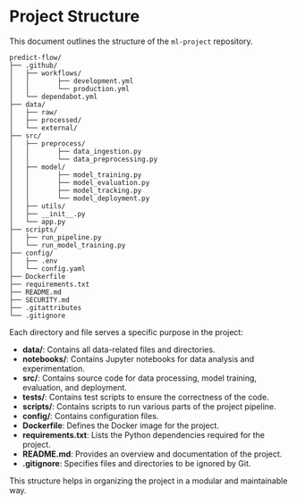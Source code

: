 # Project Structure

This document outlines the structure of the `ml-project` repository.

```
predict-flow/
├── .github/
│   ├── workflows/
│   │       ├── development.yml
│   │       └── production.yml  
│   └── dependabot.yml
├── data/
│   ├── raw/                   
│   ├── processed/             
│   └── external/              
├── src/
│   ├── preprocess/
│   │       ├── data_ingestion.py
│   │       └── data_preprocessing.py
│   ├── model/
│   │       ├── model_training.py
│   │       ├── model_evaluation.py
│   │       ├── model_tracking.py
│   │       └── model_deployment.py 
│   ├── utils/
│   ├── __init__.py 
│   └── app.py
├── scripts/
│   ├── run_pipeline.py       
│   └── run_model_training.py  
├── config/
│   ├── .env       
│   └── config.yaml          
├── Dockerfile                 
├── requirements.txt           
├── README.md
├── SECURITY.md
├── .gitattributes              
└── .gitignore                 
```

Each directory and file serves a specific purpose in the project:

- **data/**: Contains all data-related files and directories.
- **notebooks/**: Contains Jupyter notebooks for data analysis and experimentation.
- **src/**: Contains source code for data processing, model training, evaluation, and deployment.
- **tests/**: Contains test scripts to ensure the correctness of the code.
- **scripts/**: Contains scripts to run various parts of the project pipeline.
- **config/**: Contains configuration files.
- **Dockerfile**: Defines the Docker image for the project.
- **requirements.txt**: Lists the Python dependencies required for the project.
- **README.md**: Provides an overview and documentation of the project.
- **.gitignore**: Specifies files and directories to be ignored by Git.

This structure helps in organizing the project in a modular and maintainable way.